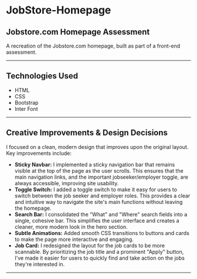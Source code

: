 
# JobStore-Homepage

## Jobstore.com Homepage Assessment

A recreation of the Jobstore.com homepage, built as part of a front-end assessment.

---

## Technologies Used

- HTML  
- CSS  
- Bootstrap  
- Inter Font

---

## Creative Improvements & Design Decisions

I focused on a clean, modern design that improves upon the original layout. Key improvements include:

- **Sticky Navbar:** I implemented a sticky navigation bar that remains visible at the top of the page as the user scrolls. This ensures that the main navigation links, and the important jobseeker/employer toggle, are always accessible, improving site usability.
- **Toggle Switch:** I added a toggle switch to make it easy for users to switch between the job seeker and employer roles. This provides a clear and intuitive way to navigate the site's main functions without leaving the homepage. 
- **Search Bar:**  I consolidated the "What" and "Where" search fields into a single, cohesive bar. This simplifies the user interface and creates a cleaner, more modern look in the hero section. 
- **Subtle Animations:** Added smooth CSS transitions to buttons and cards to make the page more interactive and engaging.
- **Job Card:** I redesigned the layout for the job cards to be more scannable. By prioritizing the job title and a prominent "Apply" button, I've made it easier for users to quickly find and take action on the jobs they're interested in.

---


